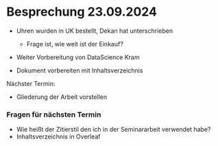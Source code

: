 # Besprechung 23.09.2024

- Uhren wurden in UK bestellt, Dekan hat unterschrieben
	- Frage ist, wie weit ist der Einkauf?

- Weiter Vorbereitung von DataScience Kram
- Dokument vorbereiten mit Inhaltsverzeichnis





Nächster Termin: 
- Gliederung der Arbeit vorstellen

### Fragen für nächsten Termin

- Wie heißt der Zitierstil den ich in der Seminararbeit verwendet habe?
- Inhaltsverzeichnis in Overleaf



